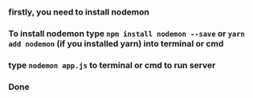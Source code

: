 ### firstly, you need to install nodemon

### To install nodemon type `npm install nodemon --save` or `yarn add nodemon` (if you installed yarn) into terminal or cmd

### type `nodemon app.js` to terminal or cmd to run server

### Done

